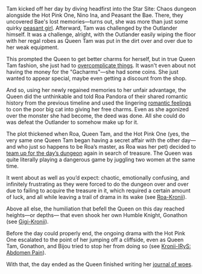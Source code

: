 Tam kicked off her day by diving headfirst into the Star Site: Chaos dungeon alongside the Hot Pink One, Nino Ina, and Peasant the Bae. There, they uncovered Bae's lost memories—turns out, she was more than just some quirky [peasant girl](https://www.youtube.com/watch?v=PukMnVXnJMo&t=2307s). Afterward, Tam was challenged by the Outlander himself. It was a challenge, alright, with the Outlander easily wiping the floor with her regal robes as Queen Tam was put in the dirt over and over due to her weak equipment.

This prompted the Queen to get better charms for herself, but in true Queen Tam fashion, she just had to [overcomplicate things](https://youtu.be/PukMnVXnJMo?t=3165). It wasn't even about not having the money for the "Gacharms"—she had some coins. She just wanted to appear special, maybe even getting a discount from the shop.

And so, using her newly regained memories to her unfair advantage, the Queen did the unthinkable and told Roa Pandora of their shared romantic history from the previous timeline and used the lingering [romantic feelings](https://www.youtube.com/watch?v=PukMnVXnJMo&t=3653s&pp=0gcJCTAAlc8ueATH) to con the poor big cat into giving her free charms. Even as she agonized over the monster she had become, the deed was done. All she could do was defeat the Outlander to somehow make up for it.

The plot thickened when Roa, Queen Tam, and the Hot Pink One (yes, the very same one Queen Tam began having a secret affair with the other day—and who just so happens to be Roa’s master, as Roa was her pet) decided to [team up for the day’s dungeon](https://youtu.be/PukMnVXnJMo?t=5771) again in search of treasure. The Queen was quite literally playing a dangerous game by juggling two women at the same time.

It went about as well as you’d expect: chaotic, emotionally confusing, and infinitely frustrating as they were forced to do the dungeon over and over due to failing to acquire the treasure in it, which required a certain amount of luck, and all while leaving a trail of drama in its wake (see [Roa-Kronii](#edge:kronii-raora)).

Above all else, the humiliation that befell the Queen on this day reached heights—or depths— that even shook her own Humble Knight, Gonathon (see [Gigi-Kronii](#edge:kronii-gigi)).

Before the day could properly end, the ongoing drama with the Hot Pink One escalated to the point of her jumping off a cliffside, even as Queen Tam, Gonathon, and Bijou tried to stop her from doing so (see [Kronii-IRyS: Abdomen Pain](#edge:irys-kronii)).

With that, the day ended as the Queen finished writing her [journal of woes](https://youtu.be/PukMnVXnJMo?t=16515).
